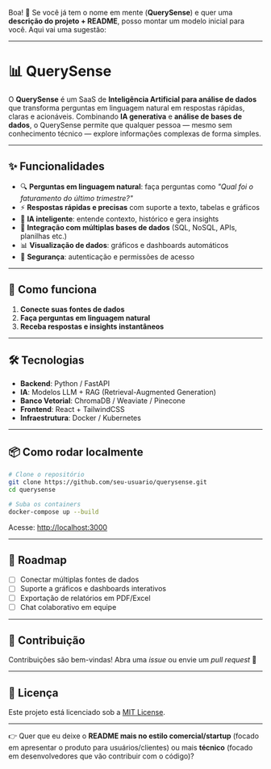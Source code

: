Boa! 🚀 Se você já tem o nome em mente (**QuerySense**) e quer uma **descrição do projeto + README**, posso montar um modelo inicial para você. Aqui vai uma sugestão:

---

# 📊 QuerySense

O **QuerySense** é um SaaS de **Inteligência Artificial para análise de dados** que transforma perguntas em linguagem natural em respostas rápidas, claras e acionáveis.
Combinando **IA generativa** e **análise de bases de dados**, o QuerySense permite que qualquer pessoa — mesmo sem conhecimento técnico — explore informações complexas de forma simples.

---

## ✨ Funcionalidades

- 🔍 **Perguntas em linguagem natural**: faça perguntas como _"Qual foi o faturamento do último trimestre?"_
- ⚡ **Respostas rápidas e precisas** com suporte a texto, tabelas e gráficos
- 🤖 **IA inteligente**: entende contexto, histórico e gera insights
- 📂 **Integração com múltiplas bases de dados** (SQL, NoSQL, APIs, planilhas etc.)
- 📊 **Visualização de dados**: gráficos e dashboards automáticos
- 🔐 **Segurança**: autenticação e permissões de acesso

---

## 🚀 Como funciona

1. **Conecte suas fontes de dados**
2. **Faça perguntas em linguagem natural**
3. **Receba respostas e insights instantâneos**

---

## 🛠️ Tecnologias

- **Backend**: Python / FastAPI
- **IA**: Modelos LLM + RAG (Retrieval-Augmented Generation)
- **Banco Vetorial**: ChromaDB / Weaviate / Pinecone
- **Frontend**: React + TailwindCSS
- **Infraestrutura**: Docker / Kubernetes

---

## 📦 Como rodar localmente

```bash
# Clone o repositório
git clone https://github.com/seu-usuario/querysense.git
cd querysense

# Suba os containers
docker-compose up --build
```

Acesse: [http://localhost:3000](http://localhost:3000)

---

## 📌 Roadmap

- [ ] Conectar múltiplas fontes de dados
- [ ] Suporte a gráficos e dashboards interativos
- [ ] Exportação de relatórios em PDF/Excel
- [ ] Chat colaborativo em equipe

---

## 🤝 Contribuição

Contribuições são bem-vindas!
Abra uma _issue_ ou envie um _pull request_ 🚀

---

## 📄 Licença

Este projeto está licenciado sob a [MIT License](LICENSE).

---

👉 Quer que eu deixe o **README mais no estilo comercial/startup** (focado em apresentar o produto para usuários/clientes) ou mais **técnico** (focado em desenvolvedores que vão contribuir com o código)?
